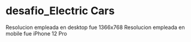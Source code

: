 # desafio_Electric Cars

Resolucion empleada en desktop fue 1366x768
Resolucion empleada en mobile fue iPhone 12 Pro
